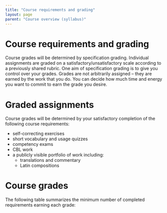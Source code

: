 ```yaml
---
title: "Course requirements and grading"
layout: page
parent: "Course overview (syllabus)"
---
```




# Course requirements and grading

Course grades will be determined by specification grading.  Individual assignments are graded on a satisfactory/unsatisfactory scale according to a previously shared rubric. One aim of specification grading is to give you control over your grades. Grades are not arbitrarily assigned – they are earned by the work that you do. You can decide how much time and energy you want to commit to earn the grade you desire.


# Graded assignments

Course grades will be determined by your satisfactory completion of the following course requirements:


- self-correcting exercises
- short vocabulary and usage quizzes
- competency exams
- CBL work
- a publicly visible portfolio of work including:
    - translations and commentary
    - Latin compositions



# Course grades

The following table summarizes the minimum number of completed requirements earning each grade:
